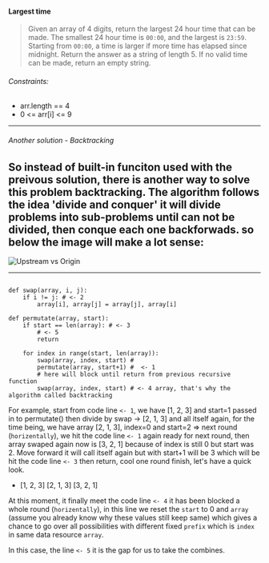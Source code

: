 #### Largest time
> Given an array of 4 digits, return the largest 24 hour time that can be made.
> The smallest 24 hour time is `00:00`, and the largest is `23:59`.  Starting from `00:00`, a time is larger if more time has elapsed since midnight.
> Return the answer as a string of length 5.  If no valid time can be made, return an empty string.

###### Constraints:
- arr.length == 4
- 0 <= arr[i] <= 9
---

###### Another solution - Backtracking

So instead of built-in funciton used with the preivous solution, there is another way to solve this problem backtracking.
The algorithm follows the idea 'divide and conquer' it will divide problems into sub-problems until can not be divided,
then conque each one backforwads.
so below the image will make a lot sense:
---
![Upstream vs Origin](https://raw.githubusercontent.com/Seven-Bi/day_algorithm/Img/note_2.PNG)

---
<pre><code>
def swap(array, i, j):
    if i != j: # <- 2
        array[i], array[j] = array[j], array[i]

def permutate(array, start):
    if start == len(array): # <- 3
    	# <- 5
        return

    for index in range(start, len(array)):
        swap(array, index, start) # 
        permutate(array, start+1) #  <- 1
        # here will block until return from previous recursive function
        swap(array, index, start) # <- 4 array, that's why the algorithm called backtracking
</code></pre>

For example, start from code line `<- 1`, we have [1, 2, 3] and start=1 passed in to permutate() then divide by swap -> [2, 1, 3] and all itself again, for the time being, we have array [2, 1, 3], index=0 and start=2 => next round (`horizentally`), we hit the code line `<- 1` again ready for next round, then array swaped again now is [3, 2, 1] because of index is still 0 but start was 2. Move forward it will call itself again but with start+1 will be 3 which will be hit the code line `<- 3` then return, cool one round finish, let's have a quick look.

- [1, 2, 3]	[2, 1, 3]	[3, 2, 1]

At this moment, it finally meet the code line `<- 4` it has been blocked a whole round (`horizentally`), in this line we reset the `start` to 0 and `array` (assume you already know why these values still keep same) which gives a chance to go over all possibilities with different fixed `prefix` which is `index` in same data resource `array`.

In this case, the line `<- 5` it is the gap for us to take the combines.




